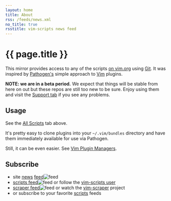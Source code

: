 ```yaml
---
layout: home
title: About
rss: /feeds/news.xml
no_title: true
rsstitle: vim-scripts news feed
---
```


# {{ page.title }}

This mirror provides access to any of the scripts
[on vim.org](http://www.vim.org/scripts/) using
[Git](http://git-scm.com/).
It was inspired by
[Pathogen's](http://github.com/tpope/vim-pathogen)
simple approach to
[Vim](http://vim.org/) plugins.


**NOTE: we are in a beta period.**
We expect that things will be stable from here on out but these repos
are still too new to be sure.  Enjoy using them and visit the
[Support tab](/vim/support.html) if you see any problems.


## Usage

See the [All Scripts](/vim/scripts.html) tab above.

It's pretty easy to clone plugins into your `~/.vim/bundles` directory
and have them immediately available for use via Pathogen.

Still, it can be even easier.  See [Vim Plugin Managers](/vim/tools.html).


## Subscribe

* site [news](/vim/news.html) [feed](/feeds/news.xml)![feed](http://github.com/images/icons/feed.png)
* [scripts feed](http://github.com/vim-scripts.atom)![feed](http://github.com/images/icons/feed.png) or follow the [vim-scripts user](http://github.com/vim-scripts/)
* [scraper feed](http://github.com/vim-scripts/vim-scraper/commits/master.atom)![feed](http://github.com/images/icons/feed.png) or watch the [vim-scraper](http://github.com/vim-scripts/vim-scraper) project
* or subscribe to your favorite [scripts](http://github.com/vim-scripts/) feeds 


